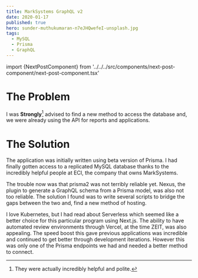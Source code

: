 ```yaml
---
title: MarkSystems GraphQL v2
date: 2020-01-17
published: true
hero: sunder-muthukumaran-n7eJHQwefeI-unsplash.jpg
tags:
  - MySQL
  - Prisma
  - GraphQL
---
```

import {NextPostComponent} from '../../../src/components/next-post-component/next-post-component.tsx'

# The Problem
I was **Strongly**[^jk] advised to find a new method to access the database and, we were already using the API for reports and applications.


# The Solution

The application was initially written using beta version of Prisma. I had finally gotten access to a replicated MySQL database thanks to the incredibly helpful people at ECI, the company that owns MarkSystems. 

The trouble now was that prisma2 was not terribly reliable yet. Nexus, the plugin to generate a GraphQL schema from a Prisma model, was also not too reliable. The solution I found was to write several scripts to bridge the gaps between the two and, find a new method of hosting. 


I love Kubernetes, but I had read about Serverless which seemed like a better choice for this particular program using Next.js. The ability to have automated review environments through Vercel, at the time ZEIT, was also appealing.
The speed boost this gave previous applications was incredible and continued to get better through development iterations. However this was only one of the Prisma endpoints we had and needed a better method to connect.

[^jk]: They were actually incredibly helpful and polite.

<NextPostComponent slug="federated-graphql-api/" />

